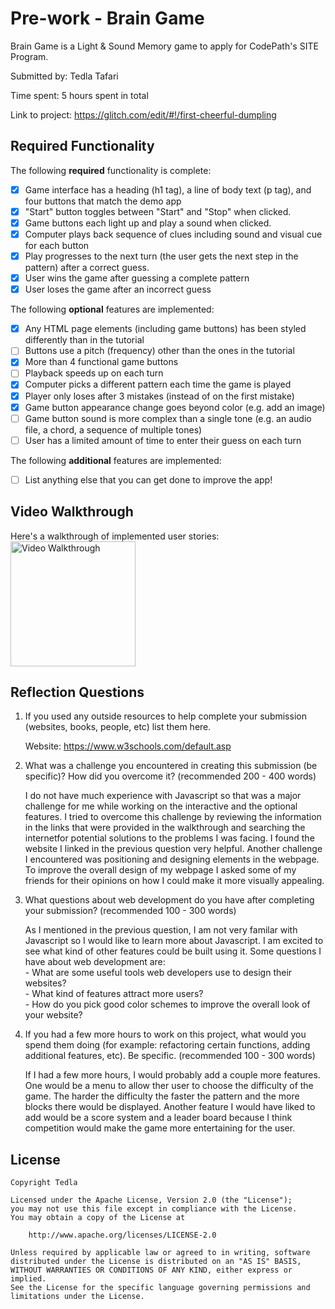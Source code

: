 # Pre-work - Brain Game

Brain Game is a Light & Sound Memory game to apply for CodePath's SITE Program. 

Submitted by: Tedla Tafari

Time spent: 5 hours spent in total

Link to project: https://glitch.com/edit/#!/first-cheerful-dumpling

## Required Functionality

The following **required** functionality is complete:

* [X] Game interface has a heading (h1 tag), a line of body text (p tag), and four buttons that match the demo app
* [X] "Start" button toggles between "Start" and "Stop" when clicked. 
* [X] Game buttons each light up and play a sound when clicked. 
* [X] Computer plays back sequence of clues including sound and visual cue for each button
* [X] Play progresses to the next turn (the user gets the next step in the pattern) after a correct guess. 
* [X] User wins the game after guessing a complete pattern
* [X] User loses the game after an incorrect guess

The following **optional** features are implemented:

* [X] Any HTML page elements (including game buttons) has been styled differently than in the tutorial
* [ ] Buttons use a pitch (frequency) other than the ones in the tutorial
* [X] More than 4 functional game buttons
* [ ] Playback speeds up on each turn
* [X] Computer picks a different pattern each time the game is played
* [X] Player only loses after 3 mistakes (instead of on the first mistake)
* [X] Game button appearance change goes beyond color (e.g. add an image)
* [ ] Game button sound is more complex than a single tone (e.g. an audio file, a chord, a sequence of multiple tones)
* [ ] User has a limited amount of time to enter their guess on each turn

The following **additional** features are implemented:

- [ ] List anything else that you can get done to improve the app!

## Video Walkthrough

Here's a walkthrough of implemented user stories:
<img src="https://cdn.glitch.com/e2fbd0f2-458c-4e4b-a403-7dd922d91a64%2FBrain%20Game.gif?v=1616645081110" width=200 alt='Video Walkthrough' />


## Reflection Questions
1. If you used any outside resources to help complete your submission (websites, books, people, etc) list them here. 

      Website: https://www.w3schools.com/default.asp

2. What was a challenge you encountered in creating this submission (be specific)? How did you overcome it? (recommended 200 - 400 words) 
  
      I do not have much experience with Javascript so that was a major challenge for me while working on the interactive and the optional features. I tried to overcome this challenge by reviewing the information in the links that were provided in the walkthrough and searching the internetfor potential solutions to the problems I was facing. I found the website I linked in the previous question very helpful. Another challenge I encountered was positioning and designing elements in the webpage. To improve the overall design of my webpage I asked some of my friends for their opinions on how I could make it more visually appealing. 

3. What questions about web development do you have after completing your submission? (recommended 100 - 300 words) 
  
      As I mentioned in the previous question, I am not very familar with Javascript so I would like to learn more about Javascript. I am excited to see what kind of other features could be built using it. Some questions I have about web development are:
            <br>- What are some useful tools web developers use to design their websites? <br>
            - What kind of features attract more users?<br>
            - How do you pick good color schemes to improve the overall look of your website?<br>
  

4. If you had a few more hours to work on this project, what would you spend them doing (for example: refactoring certain functions, adding additional features, etc). Be specific. (recommended 100 - 300 words) 
  
      If I had a few more hours, I would probably add a couple more features. One would be a menu to allow ther user to choose the difficulty of the game. The harder the difficulty the faster the pattern and the more blocks there would be displayed. Another feature I would have liked to add would be a score system and a leader board because I think competition would make the game more entertaining for the user.



## License

    Copyright Tedla

    Licensed under the Apache License, Version 2.0 (the "License");
    you may not use this file except in compliance with the License.
    You may obtain a copy of the License at

        http://www.apache.org/licenses/LICENSE-2.0

    Unless required by applicable law or agreed to in writing, software
    distributed under the License is distributed on an "AS IS" BASIS,
    WITHOUT WARRANTIES OR CONDITIONS OF ANY KIND, either express or implied.
    See the License for the specific language governing permissions and
    limitations under the License.